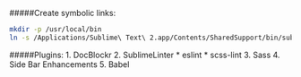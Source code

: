 #####Create symbolic links:

```bash
mkdir -p /usr/local/bin
ln -s /Applications/Sublime\ Text\ 2.app/Contents/SharedSupport/bin/subl /usr/local/bin/subl
```

#####Plugins:
    1. DocBlockr
    2. SublimeLinter
        * eslint
        * scss-lint
    3. Sass
    4. Side Bar Enhancements
    5. Babel
